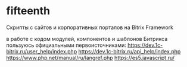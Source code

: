 # fifteenth

Скрипты с сайтов и корпоративных порталов на Bitrix Framework

в работе с кодом модулей, компонентов и шаблонов Битрикса пользуюсь официальными первоисточниками:
https://dev.1c-bitrix.ru/user_help/index.php
https://dev.1c-bitrix.ru/api_help/index.php
https://www.php.net/manual/ru/langref.php
https://es5.javascript.ru/

